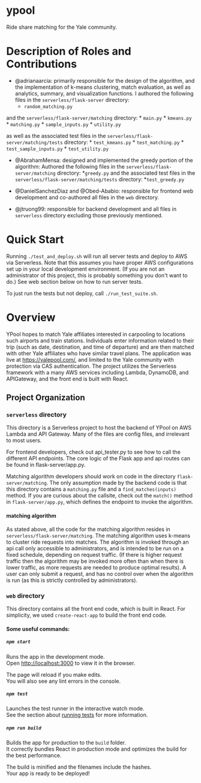 # ypool
Ride share matching for the Yale community. 

# Description of Roles and Contributions

* @adrianaarcia: primarily responsible for the design of the algorithm, and the implementation of  k-means clustering, match evaluation, as well as analytics, summary, and visualization functions. I authored the following files in the `serverless/flask-server` directory: 
	* `random_matching.py`
	
and the `serverless/flask-server/matching` directory:
	* `main.py`
	* `kmeans.py`
	* `matching.py`
	* `sample_inputs.py`
	* `utility.py`
	
as well as the associated test files in the `serverless/flask-server/matching/tests` directory:
	* `test_kmeans.py`
	* `test_matching.py`
	* `test_sample_inputs.py`
	* `test_utility.py`
	
* @AbrahamMensa: designed and implemented the greedy portion of the algorithm: Authored the following files in the `serverless/flask-server/matching` directory: 
	*`greedy.py`
and the associated test files in the `serverless/flask-server/matching/tests` directory:
	*`test_greedy.py`	

* @DanielSanchezDiaz and @Obed-Ababio: responsible for frontend web development and co-authored all files in the `web` directory.

* @jtruong99: responsible for backend development and all files in  `serverless` directory excluding those previously mentioned.


# Quick Start 
Running `./test_and_deploy.sh` will run all server tests and deploy to AWS via Serverless. Note that this assumes you have proper AWS configurations set up in your local development environment. (If you are not an administrator of this project, this is probably something you don't want to do.) See web section below on how to run server tests.

To just run the tests but not deploy, call `./run_test_suite.sh`.

# Overview
YPool hopes to match Yale affiliates interested in carpooling to locations such airports and train stations. Individuals enter information related to their trip (such as date, destination, and time of departure) and are then matched with other Yale affiliates who have similar travel plans. The application was live at https://yalepool.com/, and limited to the Yale community with protection via CAS authentication. The project utilizes the Serverless framework with a many AWS services including Lambda, DynamoDB, and APIGateway, and the front end is built with React.

## Project Organization

### `serverless` directory
This directory is a Serverless project to host the backend of YPool on AWS Lambda and API Gateway. Many of the files are config files, and irrelevant to most users. 

For frontend developers, check out api_tester.py to see how to call the different API endpoints. The core logic of the Flask app and api routes can be found in flask-server/app.py. 

Matching algorithm developers should work on code in the directory `flask-server/matching`. The only assumption made by the backend code is that this directory contains a `matching.py` file and a `find_matches(inputs)` method. If you are curious about the callsite, check out the `match()` method in `flask-server/app.py`, which defines the endpoint to invoke the algorithm. 

#### matching algorithm
As stated above, all the code for the matching algorithm resides in `serverless/flask-server/matching`. The matching algorithm uses k-means to cluster ride requests into matches. The algorithm is invoked through an api call only accessible to administrators, and is intended to be run on a fixed schedule, depending on request traffic. (If there is higher request traffic then the algorithm may be invoked more often than when there is lower traffic, as more requests are needed to produce optimal results). A user can only submit a request, and has no control over when the algorithm is run (as this is strictly controlled by administrators). 

### `web` directory
This directory contains all the front end code, which is built in React. For simplicity, we used `create-react-app` to build the front end code. 

#### Some useful commands: 
##### `npm start`

Runs the app in the development mode.\
Open [http://localhost:3000](http://localhost:3000) to view it in the browser.

The page will reload if you make edits.\
You will also see any lint errors in the console.

##### `npm test`

Launches the test runner in the interactive watch mode.\
See the section about [running tests](https://facebook.github.io/create-react-app/docs/running-tests) for more information.

##### `npm run build`

Builds the app for production to the `build` folder.\
It correctly bundles React in production mode and optimizes the build for the best performance.

The build is minified and the filenames include the hashes.\
Your app is ready to be deployed!
